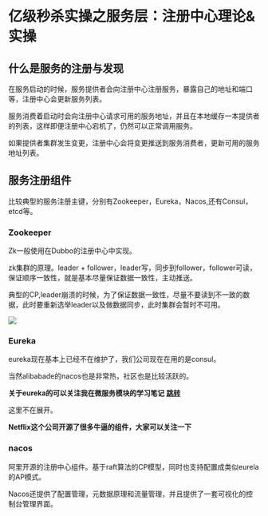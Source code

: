 # 亿级秒杀实操之服务层：注册中心理论&实操


## 什么是服务的注册与发现

在服务启动的时候，服务提供者会向注册中心注册服务，暴露自己的地址和端口等，注册中心会更新服务列表。

服务消费着启动时会向注册中心请求可用的服务地址，并且在本地缓存一本提供者的列表，这样即便注册中心宕机了，仍然可以正常调用服务。

如果提供者集群发生变更，注册中心会将变更推送到服务消费者，更新可用的服务地址列表。


## 服务注册组件

比较典型的服务注册主键，分别有Zookeeper，Eureka，Nacos,还有Consul，etcd等。


### Zookeeper

Zk一般使用在Dubbo的注册中心中实现。

zk集群的原理。leader + follower，leader写，同步到follower，follower可读，保证顺序一致性，就是基本尽量保证数据一致性，主动推送。

典型的CP,leader崩溃的时候，为了保证数据一致性，尽量不要读到不一致的数据，此时要重新选举leader以及做数据同步，此时集群会暂时不可用。


![](https://oscimg.oschina.net/oscnet/up-4c96d52c9df0ea5584bb7ca636eabbae59d.png)


### Eureka

eureka现在基本上已经不在维护了，我们公司现在在用的是consul。

当然alibabade的nacos也是非常热，社区也是比较活跃的。

**关于eureka的可以关注我在微服务模块的学习笔记** [**跳转**](https://github.com/geekibli/soa_study)

这里不在展开。

**Netflix这个公司开源了很多牛逼的组件，大家可以关注一下**



### nacos

阿里开源的注册中心组件。基于raft算法的CP模型，同时也支持配置成类似eurela的AP模式。

Nacos还提供了配置管理，元数据原理和流量管理，并且提供了一套可视化的控制台管理界面。






